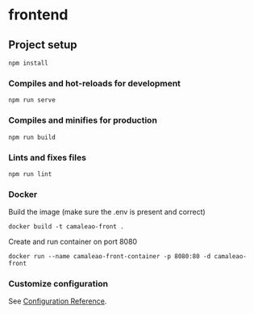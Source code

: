 # frontend

## Project setup
```
npm install
```

### Compiles and hot-reloads for development
```
npm run serve
```

### Compiles and minifies for production
```
npm run build
```

### Lints and fixes files
```
npm run lint
```

### Docker
Build the image (make sure the .env is present and correct)
```
docker build -t camaleao-front .
```
Create and run container on port 8080
```
docker run --name camaleao-front-container -p 8080:80 -d camaleao-front
```

### Customize configuration
See [Configuration Reference](https://cli.vuejs.org/config/).
